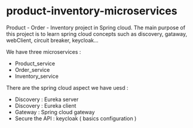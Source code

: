 # product-inventory-microservices
Product - Order - Inventory project in Spring cloud. The main purpose of this project is to learn spring cloud concepts such as discovery, gataway, webClient, circuit breaker, keycloak...

We have three microservices : 
  - Product_service
  - Order_service
  - Inventory_service

There are the spring cloud aspect we have uesd : 
- Discovery : Eureka server
- Discovery : Eureka client
- Gateway : Spring cloud gateway
- Secure the API : keycloak ( basics configuration ) 
